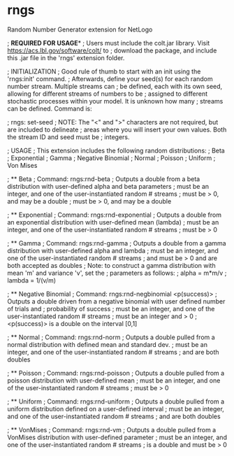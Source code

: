 rngs
====

Random Number Generator extension for NetLogo

; **REQUIRED FOR USAGE***
; Users must include the colt.jar library.  Visit https://acs.lbl.gov/software/colt/ to 
; download the package, and include this .jar file in the 'rngs' extension folder.

; INITIALIZATION
; Good rule of thumb to start with an init using the 'rngs:init' command.
; Afterwards, define your seed(s) for each random number stream.  Multiple streams can
; be defined, each with its own seed, allowing for different streams of numbers to be 
; assigned to different stochastic processes within your model.  It is unknown how many
; streams can be defined.  Command is:

;          rngs: set-seed <stream id> <seed value>
; NOTE: The "<" and ">" characters are not required, but are included to delineate 
; areas where you will insert your own values.  Both the stream ID and seed must be
; integers.

; USAGE
; This extension includes the following random distributions:
; Beta
; Exponential
; Gamma
; Negative Binomial
; Normal
; Poisson
; Uniform
; Von Mises

; ** Beta
; Command:  rngs:rnd-beta <stream-id> <alpha> <beta>
; Outputs a double from a beta distribution with user-defined alpha and beta parameters
;   <stream-id> must be an integer, and one of the user-instantiated random # streams
;   <alpha> must be > 0, and may be a double
;   <beta> must be > 0, and may be a double

; ** Exponential
; Command:  rngs:rnd-exponential <stream-id> <mean>
; Outputs a double from an exponential distribution with user-defined mean (lambda)
;    <stream-id> must be an integer, and one of the user-instantiated random # streams
;    <mean> must be > 0

; ** Gamma
; Command:  rngs:rnd-gamma <stream-id> <alpha> <lambda>
; Outputs a double from a gamma distribution with user-defined alpha and lambda
;    <stream-id> must be an integer, and one of the user-instantiated random # streams
;    <alpha> and <lambda> must be > 0 and are both accepted as doubles
;    Note: to construct a gamma distribution with mean 'm' and variance 'v', set the
;    parameters as follows:
;      alpha  = m*m/v
;      lambda = 1/(v/m)

; ** Negative Binomial
; Command:  rngs:rnd-negbinomial <stream-id> <trials> <p(success)>
; Outputs a double driven from a negative binomial with user defined number of trials and
; probability of success
;    <stream-id> must be an integer, and one of the user-instantiated random # streams
;    <trials> must be an integer and > 0
;    <p(success)> is a double on the interval [0,1]    

; ** Normal
; Command:  rngs:rnd-norm <stream-id> <mean> <std-deviation>
; Outputs a double pulled from a normal distribution with defined mean and standard dev.
;    <stream-id> must be an integer, and one of the user-instantiated random # streams
;    <mean> and <std-deviation> are both doubles

; ** Poisson
; Command:  rngs:rnd-poisson <stream-id> <mean>
; Outputs a double pulled from a poisson distribution with user-defined mean
;    <stream-id> must be an integer, and one of the user-instantiated random # streams
;    <mean> must be > 0

; ** Uniform
; Command:  rngs:rnd-uniform <stream-id> <interval min> <interval max>
; Outputs a double pulled from a uniform distribution defined on a user-defined interval
;    <stream-id> must be an integer, and one of the user-instantiated random # streams
;    <interval min> and <interval max> are both doubles

; ** VonMises
; Command:  rngs:rnd-vm <stream-id> <freedom>
; Outputs a double pulled from a VonMises distribution with user-defined parameter
;    <stream-id> must be an integer, and one of the user-instantiated random # streams
;    <freedom> is a double and must be > 0
